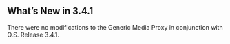 
## What’s New in 3.4.1

There were no modifications to the Generic Media Proxy in conjunction with O.S. Release 3.4.1.